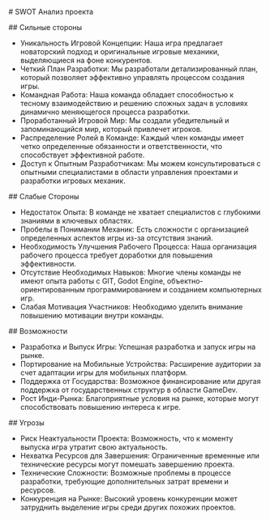 ﻿\# SWOT Анализ проекта

\## Сильные стороны

* Уникальность Игровой Концепции: Наша игра предлагает новаторский подход и оригинальные игровые механики, выделяющиеся на фоне конкурентов.
* Четкий План Разработки: Мы разработали детализированный план, который позволяет эффективно управлять процессом создания игры.
* Командная Работа: Наша команда обладает способностью к тесному взаимодействию и решению сложных задач в условиях динамично меняющегося процесса разработки.
* Проработанный Игровой Мир: Мы создали убедительный и запоминающийся мир, который привлечет игроков.
* Распределение Ролей в Команде: Каждый член команды имеет четко определенные обязанности и ответственности, что способствует эффективной работе.
* Доступ к Опытным Разработчикам: Мы можем консультироваться с опытными специалистами в области управления проектами и разработки игровых механик.


\## Слабые Стороны

* Недостаток Опыта: В команде не хватает специалистов с глубокими знаниями в ключевых областях.
* Пробелы в Понимании Механик: Есть сложности с организацией определенных аспектов игры из-за отсутствия знаний.
* Необходимость Улучшения Рабочего Процесса: Наша организация рабочего процесса требует доработки для повышения эффективности.
* Отсутствие Необходимых Навыков: Многие члены команды не имеют опыта работы с GIT, Godot Engine, объектно-ориентированным программированием и созданием компьютерных игр.
* Слабая Мотивация Участников: Необходимо уделить внимание повышению мотивации внутри команды.


\## Возможности

* Разработка и Выпуск Игры: Успешная разработка и запуск игры на рынке.
* Портирование на Мобильные Устройства: Расширение аудитории за счет адаптации игры для мобильных платформ.
* Поддержка от Государства: Возможное финансирование или другая поддержка от государственных структур в области GameDev.
* Рост Инди-Рынка: Благоприятные условия на рынке, которые могут способствовать повышению интереса к игре.


\## Угрозы

* Риск Неактуальности Проекта: Возможность, что к моменту выпуска игра утратит свою актуальность.
* Нехватка Ресурсов для Завершения: Ограниченные временные или технические ресурсы могут помешать завершению проекта.
* Технические Сложности: Возможные проблемы в процессе разработки, требующие дополнительных затрат времени и ресурсов.
* Конкуренция на Рынке: Высокий уровень конкуренции может затруднить выделение игры среди других похожих проектов.
